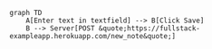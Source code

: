 <!-- This mermaid diagram is for Exercise 0.4 -->
```mermaid
graph TD
    A[Enter text in textfield] --> B[Click Save]
    B --> Server[POST &quote;https://fullstack-exampleapp.herokuapp.com/new_note&quote;]